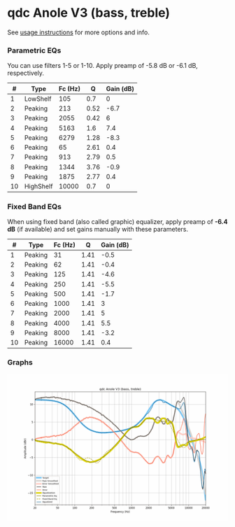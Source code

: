 # qdc Anole V3 (bass, treble)
See [usage instructions](https://github.com/jaakkopasanen/AutoEq#usage) for more options and info.

### Parametric EQs
You can use filters 1-5 or 1-10. Apply preamp of -5.8 dB or -6.1 dB, respectively.

|   # | Type      |   Fc (Hz) |    Q |   Gain (dB) |
|-----|-----------|-----------|------|-------------|
|   1 | LowShelf  |       105 | 0.7  |         0   |
|   2 | Peaking   |       213 | 0.52 |        -6.7 |
|   3 | Peaking   |      2055 | 0.42 |         6   |
|   4 | Peaking   |      5163 | 1.6  |         7.4 |
|   5 | Peaking   |      6279 | 1.28 |        -8.3 |
|   6 | Peaking   |        65 | 2.61 |         0.4 |
|   7 | Peaking   |       913 | 2.79 |         0.5 |
|   8 | Peaking   |      1344 | 3.76 |        -0.9 |
|   9 | Peaking   |      1875 | 2.77 |         0.4 |
|  10 | HighShelf |     10000 | 0.7  |         0   |

### Fixed Band EQs
When using fixed band (also called graphic) equalizer, apply preamp of **-6.4 dB** (if available) and set gains manually with these parameters.

|   # | Type    |   Fc (Hz) |    Q |   Gain (dB) |
|-----|---------|-----------|------|-------------|
|   1 | Peaking |        31 | 1.41 |        -0.5 |
|   2 | Peaking |        62 | 1.41 |        -0.4 |
|   3 | Peaking |       125 | 1.41 |        -4.6 |
|   4 | Peaking |       250 | 1.41 |        -5.5 |
|   5 | Peaking |       500 | 1.41 |        -1.7 |
|   6 | Peaking |      1000 | 1.41 |         3   |
|   7 | Peaking |      2000 | 1.41 |         5   |
|   8 | Peaking |      4000 | 1.41 |         5.5 |
|   9 | Peaking |      8000 | 1.41 |        -3.2 |
|  10 | Peaking |     16000 | 1.41 |         0.4 |

### Graphs
![](./qdc%20Anole%20V3%20(bass,%20treble).png)
